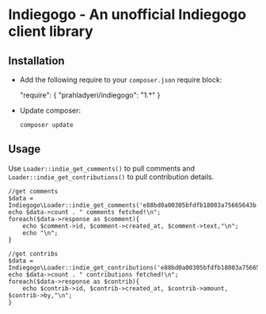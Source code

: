 # Indiegogo - An unofficial Indiegogo client library

## Installation

- Add the following require to your `composer.json` require block:

    "require": {
        "prahladyeri/indiegogo": "1.*"
    }

- Update composer:

	`composer update`

## Usage

Use `Loader::indie_get_comments()` to pull comments and `Loader::indie_get_contributions()` to pull contribution details.

	//get comments
	$data = Indiegogo\Loader::indie_get_comments('e88bd0a00305bfdfb18003a75665643b');
	echo $data->count . " comments fetched!\n";
	foreach($data->response as $comment){
		echo $comment->id, $comment->created_at, $comment->text,"\n";
		echo "\n";
	}

	//get contribs
	$data =  Indiegogo\Loader::indie_get_contributions('e88bd0a00305bfdfb18003a75665643b');
	echo $data->count . " contributions fetched!\n";
	foreach($data->response as $contrib){
		echo $contrib->id, $contrib->created_at, $contrib->amount, $contrib->by,"\n";
	}
